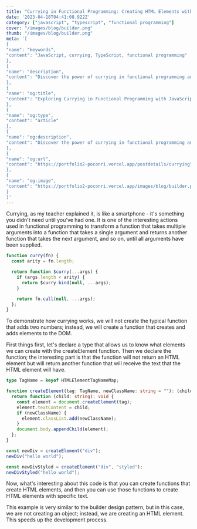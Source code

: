 ```yaml
---
title: "Currying in Functional Programming: Creating HTML Elements with JavaScript and TypeScript"
date: '2023-04-18T04:41:08.922Z'
category: ["javascript", "typescript", "functional programming"]
cover: "/images/blog/builder.png"
thumb: "/images/blog/builder.png"
meta: '[
{
"name": "keywords",
"content": "JavaScript, currying, TypeScript, functional programming"
},
{
"name": "description",
"content": "Discover the power of currying in functional programming and learn how to apply it in JavaScript and TypeScript to create and add HTML elements to the DOM."
},
{
"name": "og:title",
"content": "Exploring Currying in Functional Programming with JavaScript and TypeScript"
},
{
"name": "og:type",
"content": "article"
},
{
"name": "og:description",
"content": "Discover the power of currying in functional programming and learn how to apply it in JavaScript and TypeScript to create and add HTML elements to the DOM."
},
{
"name": "og:url",
"content": "https://portfolio2-poconri.vercel.app/postdetails/currying"
},
{
"name": "og:image",
"content": "https://portfolio2-poconri.vercel.app/images/blog/builder.png"
}
]'
---
```


Currying, as my teacher explained it, is like a smartphone - it's something you didn't need until you've had one. It is one of the interesting actions used in functional programming to transform a function that takes multiple arguments into a function that takes a single argument and returns another function that takes the next argument, and so on, until all arguments have been supplied.

```javascript
function curry(fn) {
  const arity = fn.length;

  return function $curry(...args) {
    if (args.length < arity) {
      return $curry.bind(null, ...args);
    }

    return fn.call(null, ...args);
  };
}
```

To demonstrate how currying works, we will not create the typical function that adds two numbers; instead, we will create a function that creates and adds elements to the DOM.

First things first, let's declare a type that allows us to know what elements we can create with the createElement function. Then we declare the function; the interesting part is that the function will not return an HTML element but will return another function that will receive the text that the HTML element will have.

```typescript
type TagName = keyof HTMLElementTagNameMap;

function createElement(tag: TagName, newClassName: string = ""): (child: string) => void {
  return function (child: string): void {
    const element = document.createElement(tag);
    element.textContent = child;
    if (newClassName) {
      element.classList.add(newClassName);
    }
    document.body.appendChild(element);
  };
}

const newDiv = createElement("div");
newDiv("hello world");

const newDivStyled = createElement("div", "styled");
newDivStyled("hello world");
```

Now, what's interesting about this code is that you can create functions that create HTML elements, and then you can use those functions to create HTML elements with specific text.

This example is very similar to the builder design pattern, but in this case, we are not creating an object; instead, we are creating an HTML element. This speeds up the development process.
